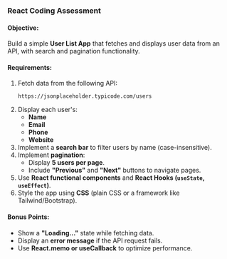 ### **React Coding Assessment**  

#### **Objective:**  
Build a simple **User List App** that fetches and displays user data from an API, with search and pagination functionality.  

#### **Requirements:**  

1. Fetch data from the following API:  
   ```plaintext
   https://jsonplaceholder.typicode.com/users
   ```
2. Display each user's:
   - **Name**
   - **Email**
   - **Phone**
   - **Website**  
3. Implement a **search bar** to filter users by name (case-insensitive).  
4. Implement **pagination**:
   - Display **5 users per page**.
   - Include **"Previous"** and **"Next"** buttons to navigate pages.  
5. Use **React functional components** and **React Hooks (`useState`, `useEffect`)**.  
6. Style the app using **CSS** (plain CSS or a framework like Tailwind/Bootstrap).  

#### **Bonus Points:**  
- Show a **"Loading..."** state while fetching data.  
- Display an **error message** if the API request fails.  
- Use **React.memo or useCallback** to optimize performance.  